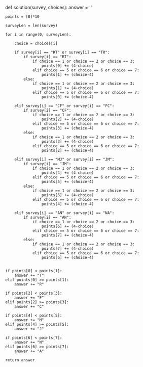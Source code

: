 def solution(survey, choices):
    answer = ''
    
    points = [0]*10 
    
    surveyLen = len(survey)
    
    for i in range(0, surveyLen):
        
        choice = choices[i] 
        
        if survey[i] == "RT" or survey[i] == "TR":
            if survey[i] == "RT":
                if choice == 1 or choice == 2 or choice == 3:
                    points[0] += (4-choice)
                elif choice == 5 or choice == 6 or choice == 7:
                    points[1] += (choice-4)
            else: 
                if choice == 1 or choice == 2 or choice == 3:
                    points[1] += (4-choice)
                elif choice == 5 or choice == 6 or choice == 7:
                    points[0] += (choice-4)
        
        elif survey[i] == "CF" or survey[i] == "FC":
            if survey[i] == "CF":
                if choice == 1 or choice == 2 or choice == 3:
                    points[2] += (4-choice)
                elif choice == 5 or choice == 6 or choice == 7:
                    points[3] += (choice-4)
            else: 
                if choice == 1 or choice == 2 or choice == 3:
                    points[3] += (4-choice)
                elif choice == 5 or choice == 6 or choice == 7:
                    points[2] += (choice-4)
       
        elif survey[i] == "MJ" or survey[i] == "JM":
            if survey[i] == "JM":
                if choice == 1 or choice == 2 or choice == 3:
                    points[4] += (4-choice)
                elif choice == 5 or choice == 6 or choice == 7:
                    points[5] += (choice-4)
            else: 
                if choice == 1 or choice == 2 or choice == 3:
                    points[5] += (4-choice)
                elif choice == 5 or choice == 6 or choice == 7:
                    points[4] += (choice-4)
        
        elif survey[i] == "AN" or survey[i] == "NA":
            if survey[i] == "AN":
                if choice == 1 or choice == 2 or choice == 3:
                    points[6] += (4-choice)
                elif choice == 5 or choice == 6 or choice == 7:
                    points[7] += (choice-4)
            else: 
                if choice == 1 or choice == 2 or choice == 3:
                    points[7] += (4-choice)
                elif choice == 5 or choice == 6 or choice == 7:
                    points[6] += (choice-4)

                    
    if points[0] < points[1]:
        answer += "T"
    elif points[0] >= points[1]:                
        answer += "R"
    
    if points[2] < points[3]:
        answer += "F"
    elif points[2] >= points[3]:
        answer += "C"

    if points[4] < points[5]:
        answer += "M"
    elif points[4] >= points[5]:
        answer += "J"
    
    if points[6] < points[7]:
        answer += "N"
    elif points[6] >= points[7]:
        answer += "A"
        
    return answer





